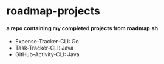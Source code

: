# roadmap-projects
#### a repo containing my completed projects from roadmap.sh
- Expense-Tracker-CLI: Go
- Task-Tracker-CLI: Java
- GitHub-Activity-CLI: Java
